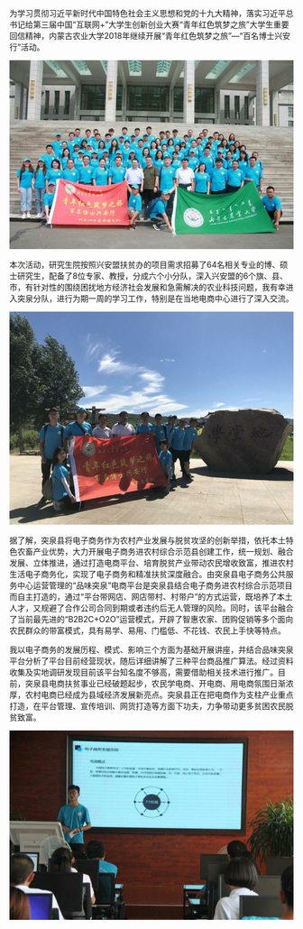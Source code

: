 为学习贯彻习近平新时代中国特色社会主义思想和党的十九大精神，落实习近平总书记给第三届中国“互联网+”大学生创新创业大赛“青年红色筑梦之旅”大学生重要回信精神，内蒙古农业大学2018年继续开展“青年红色筑梦之旅”—“百名博士兴安行”活动。

![IMG202002231](/images/出征.jpg) 

本次活动，研究生院按照兴安盟扶贫办的项目需求招募了64名相关专业的博、硕士研究生，配备了8位专家、教授，分成六个小分队，深入兴安盟的6个旗、县、市，有针对性的围绕困扰地方经济社会发展和急需解决的农业科技问题，我有幸进入突泉分队，进行为期一周的学习工作，特别是在当地电商中心进行了深入交流。

![IMG202002231](/images/学堂地.jpg) 

据了解，突泉县将电子商务作为农村产业发展与脱贫攻坚的创新举措，依托本土特色农畜产业优势，大力开展电子商务进农村综合示范县创建工作，统一规划、融合发展、立体推进，通过打造电商平台、培育脱贫产业带动农民增收致富，推进农村生活电子商务化，实现了电子商务和精准扶贫深度融合。由突泉县电子商务公共服务中心运营管理的“品味突泉”电商平台是突泉县结合电子商务进农村综合示范项目而自主打造的，通过“平台带网店、网店带村、村带户”的方式运营，既培养了本土人才，又规避了合作公司合同到期或者违约后无人管理的风险。同时，该平台融合了当前最先进的“B2B2C+O2O”运营模式，开辟了智惠农家、团购促销等多个面向农民群众的带富模式，具有易学、易用、门槛低、不花钱、农民上手快等特点。

我以电子商务的发展历程、模式、影响三个方面为基础开展讲座，并结合品味突泉平台分析了平台目前经营现状，随后详细讲解了三种平台商品推广算法。经过资料收集及实地调研发现目前该平台知名度不够高，需要借助相关技术进行推广。目前，突泉县电商扶贫事业已经破题起步，农民学电商、开电商、用电商氛围日渐浓厚，农村电商已经成为县域经济发展新亮点。突泉县正在把电商作为支柱产业重点打造，在平台管理、宣传培训、网货打造等方面下功夫，力争带动更多贫困农民脱贫致富。

![IMG202002231](/images/品味突泉.jpg) 